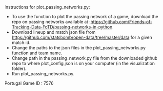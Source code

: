
Instructions for plot_passing_networks.py:
- To use the function to plot the passing network of a game, download the repo on passing networks available at :https://github.com/Friends-of-Tracking-Data-FoTD/passing-networks-in-python.
- Download lineup and match json file from https://github.com/statsbomb/open-data/tree/master/data for a given match id.
- Change the paths to the json files in the plot_passing_networks.py function and team name. 
- Change path in the passing_network.py file from the downloaded github repo to where plot_config.json is on your computer (in the visualization folder).
- Run plot_passing_networks.py.

Portugal Game ID : 7576

